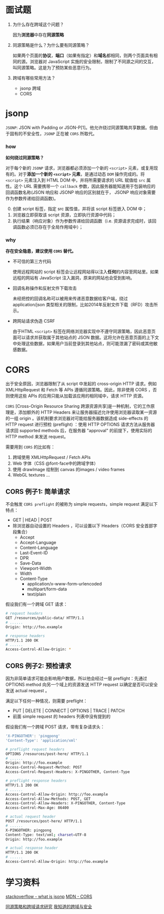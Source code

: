 # 面试题
1. 为什么存在跨域这个问题？

    因为**浏览器**中存在**同源策略**

3. 同源策略是什么？为什么要有同源策略？

    如果两个页面的**协议**，**端口**（如果有指定）和**域名**都相同，则两个页面具有相同的源。浏览器对 JavaScript 实施的安全限制，限制了不同源之间的交互，叫同源策略。这是为了预防某些恶意行为。

4. 跨域有哪些常用方法？

    - jsonp 跨域
    - CORS

# jsonp

`JSONP`: JSON with Padding or JSON-P[1]。他允许绕过同源策略共享数据。但由于固有的不安全性，`JSONP` 正在被 `CORS` 所取代。

### how

**如何绕过同源策略？**

对于每个新的 `JSONP` 请求，浏览器都必须添加一个新的 `<script>` 元素，或复用现有的。对于**添加一个新的 `<script>` 元素**，是通过动态 `DOM` 操作完成的。将 `<script>` 元素注入到 HTML DOM 中，并将所需要请求的 URL 赋值给 `src` 属性。这个 URL 需要携带一个 `callback` 参数，因此服务器能知道用于包装响应的回调函数名称(JSON 响应和 JSONP 响应的区别就在于， JSONP 响应对象需要作为参数传递给回调函数)。

0. 创建 script 标签，指定 src 属性值，并将该 script 标签嵌入 DOM 中；
1. 浏览器立即获取该 script 资源，立即执行资源中代码；
2. 执行结果（响应对象）作为参数传递给回调函数（i.e. 资源请求完成时，该回调函数必须已存在于全局作用域中）；

### why

**存在安全隐患，建议使用 `CORS` 替代。**

- 不可信的第三方代码

    使用远程网站的 script 标签会让远程网站得以注入**任何**的内容至网站里。如果远程的网站有 JavaScript 注入漏洞，原来的网站也会受到影响。

- 回调名称操作和反射文件下载攻击

    未经把控的回调名称可以被用来传递恶意数据给客户端，绕过 application/json 类型相关的限制，比如2014年反射文件下载（RFD）攻击所示。

- 跨网站请求伪造 CSRF

    由于HTML `<script>` 标签在网络浏览器实现中不遵守同源策略，因此恶意页面可以请求并获取属于其他站点的 JSON 数据。这将允许在恶意页面的上下文中处理这些数据，如果用户当前登录到其他站点，则可能泄漏了密码或其他敏感数据。

# CORS

出于安全原因，浏览器限制了从 script 中发起的 cross-origin HTTP 请求。例如 XMLHttpRequest 和 Fetch 等 APIs 遵循同源策略。因此，除非使用 CORS ，否则使用这些 APIs 的应用只能从加载该应用的相同域中，请求 HTTP 资源。

`CORS` [Cross-Origin Resource Sharing 跨源资源共享]是一种机制，它的工作原理是，添加额外的 HTTP Headers 来让服务器描述允许使用浏览器读取某一资源的一组 origin 。该机制要求浏览器对可能给服务器数据造成 side-effects 的 HTTP request 进行预检 (preflight) ：使用 HTTP OPTIONS 请求方法从服务器请求回 supported methods 后，在服务器 "approval" 的前提下，使用实际的 HTTP method 来发送 request。

需要用到 `CORS` 的比如有：

1. 跨域使用 XMLHttpRequest / Fetch APIs
2. Web 字体（CSS @font-face中的跨域字体）
3. 使用 drawImage 绘制到 canvas 的images / video frames
4. WebGL textures ...

## CORS 例子1: 简单请求

不会触发 `CORS preflight` 的被称为 simple requests，simple request 满足以下特点：
- GET | HEAD | POST
- 除浏览器自动设置的 Headers ，可以设置以下 Headers（CORS 安全首部字段集合）
    - Accept
    - Accept-Language
    - Content-Language
    - Last-Event-ID
    - DPR
    - Save-Data
    - Viewport-Width
    - Width
    - Content-Type
        - application/x-www-form-urlencoded
        - multipart/form-data
        - text/plain

假设我们有一个跨域 GET 请求：

```bash
# request headers
GET /resources/public-data/ HTTP/1.1
# ......
Origin: http://foo.example

# response headers
HTTP/1.1 200 OK
# ......
Access-Control-Allow-Origin: *
```

## CORS 例子2: 预检请求

因为非简单请求可能会影响用户数据，所以他会经过一层 preflight：先通过 OPTIONS method 向另一个域上的资源发送 HTTP request 以确定是否可以安全发送 actual request 。

满足以下任何一种情况，则需要 preflight：
- PUT | DELETE | CONNECT | OPTIONS | TRACE | PATCH
- 前面 simple request 的 headers 列表中没有提到的

假设我们有一个跨域 POST 请求，带有复杂请求头：

```js
'X-PINGOTHER': 'pingpong'
'Content-Type': 'application/xml'
```

```bash
# preflight request headers
OPTIONS /resources/post-here/ HTTP/1.1
# ......
Origin: http://foo.example
Access-Control-Request-Method: POST
Access-Control-Request-Headers: X-PINGOTHER, Content-Type

# preflight response headers
HTTP/1.1 200 OK
# ......
Access-Control-Allow-Origin: http://foo.example
Access-Control-Allow-Methods: POST, GET
Access-Control-Allow-Headers: X-PINGOTHER, Content-Type
Access-Control-Max-Age: 86400

# actual request header
POST /resources/post-here/ HTTP/1.1
# ......
X-PINGOTHER: pingpong
Content-Type: text/xml; charset=UTF-8
Origin: http://foo.example

# actual response header
HTTP/1.1 200 OK
# ......
Access-Control-Allow-Origin: http://foo.example
```

# 学习资料
[stackoverflow - what is jsonp](https://stackoverflow.com/questions/3839966/can-anyone-explain-what-jsonp-is-in-layman-terms)
[MDN - CORS](https://developer.mozilla.org/en-US/docs/Web/HTTP/CORS)

[同源策略和跨域请求研究](http://yincheng.site/cross-domain)
[我知道的跨域与安全](https://juejin.im/post/5a6320d56fb9a01cb64ee191)
